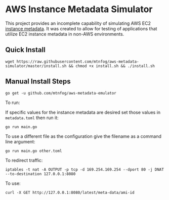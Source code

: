 # AWS Instance Metadata Simulator

This project provides an incomplete capability of simulating AWS EC2 [instance metadata](http://docs.aws.amazon.com/AWSEC2/latest/UserGuide/ec2-instance-metadata.html). It was created to allow for testing of applications that utilize EC2 instance metadata in non-AWS environments.

## Quick Install

`wget https://raw.githubusercontent.com/mtnfog/aws-metadata-simulator/master/install.sh && chmod +x install.sh && ./install.sh`

## Manual Install Steps

`go get -u github.com/mtnfog/aws-metadata-emulator`

To run:

If specific values for the instance metadata are desired set those values in `metadata.toml` then run it:

`go run main.go`

To use a different file as the configuration give the filename as a command line argument:

`go run main.go other.toml`

To redirect traffic:

`iptables -t nat -A OUTPUT -p tcp -d 169.254.169.254 --dport 80 -j DNAT --to-destination 127.0.0.1:8080`

To use:

`curl -X GET http://127.0.0.1:8080/latest/meta-data/ami-id`

